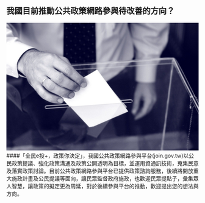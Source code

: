 ## 我國目前推動公共政策網路參與待改善的方向？
![](215.jpg)
####「全民e投+，政策你決定」，我國公共政策網路參與平台(join.gov.tw)以公民政策提議、強化政策溝通及政策公開透明為目標，並運用資通訊技術，蒐集民意及落實政策討論。目前公共政策網路參與平台已提供政策諮詢服務，後續將開放重大施政計畫及公民提議等面向，讓民眾監督政府施政，也歡迎民眾提點子，彙集眾人智慧，讓政策的擬定更為周延，對於後續參與平台的推動，歡迎提出您的想法與方向。